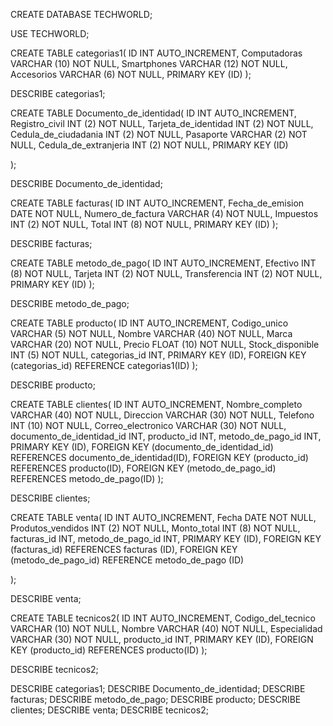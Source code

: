 CREATE DATABASE TECHWORLD;

USE TECHWORLD;

CREATE TABLE categorias1(
	ID INT AUTO_INCREMENT,
	Computadoras VARCHAR (10) NOT NULL,
	Smartphones VARCHAR (12) NOT NULL,
	Accesorios VARCHAR (6) NOT NULL,
	PRIMARY KEY (ID)
);

DESCRIBE categorias1;

CREATE TABLE Documento_de_identidad(
	ID INT AUTO_INCREMENT,
	Registro_civil INT (2) NOT NULL,
	Tarjeta_de_identidad INT (2) NOT NULL,
	Cedula_de_ciudadania INT (2) NOT NULL,
	Pasaporte VARCHAR (2) NOT NULL,
	Cedula_de_extranjeria INT (2) NOT NULL,
	PRIMARY KEY (ID)
	
);

DESCRIBE Documento_de_identidad;

CREATE TABLE facturas(
	ID INT AUTO_INCREMENT,
	Fecha_de_emision DATE NOT NULL,
	Numero_de_factura VARCHAR (4) NOT NULL,
	Impuestos INT (2) NOT NULL,
	Total INT (8) NOT NULL,
	PRIMARY KEY (ID)
);

DESCRIBE facturas;

CREATE TABLE metodo_de_pago(
	ID INT AUTO_INCREMENT,
	Efectivo INT (8) NOT NULL,
	Tarjeta INT (2) NOT NULL,
	Transferencia INT (2) NOT NULL,
	PRIMARY KEY (ID)
);

DESCRIBE metodo_de_pago;

CREATE TABLE producto(
	ID INT AUTO_INCREMENT,
	Codigo_unico VARCHAR (5) NOT NULL,
	Nombre VARCHAR (40) NOT NULL,
	Marca VARCHAR (20) NOT NULL,
	Precio FLOAT (10) NOT NULL,
	Stock_disponible INT (5) NOT NULL,
	categorias_id INT,
	PRIMARY KEY (ID),
	FOREIGN KEY (categorias_id) REFERENCE categorias1(ID)
);

DESCRIBE producto;

CREATE TABLE clientes(
	ID INT AUTO_INCREMENT,
	Nombre_completo VARCHAR	(40) NOT NULL,
	Direccion VARCHAR	(30) NOT NULL,
	Telefono	INT (10) NOT NULL,
	Correo_electronico VARCHAR	(30) NOT NULL,
	documento_de_identidad_id INT,
	producto_id INT,
	metodo_de_pago_id INT,
	PRIMARY KEY (ID),
	FOREIGN KEY (documento_de_identidad_id) REFERENCES documento_de_identidad(ID),
	FOREIGN KEY (producto_id) REFERENCES producto(ID),
	FOREIGN KEY (metodo_de_pago_id) REFERENCES metodo_de_pago(ID)
);

DESCRIBE clientes;

CREATE TABLE venta(
	ID INT AUTO_INCREMENT,
	Fecha DATE NOT NULL,
	Produtos_vendidos INT (2) NOT NULL,
	Monto_total INT (8) NOT NULL,
	facturas_id INT,
	metodo_de_pago_id INT,
	PRIMARY KEY (ID),
	FOREIGN KEY (facturas_id) REFERENCES facturas (ID),
	FOREIGN KEY (metodo_de_pago_id) REFERENCE metodo_de_pago (ID)
	
);

DESCRIBE venta;

CREATE TABLE tecnicos2(
	ID INT AUTO_INCREMENT,
	Codigo_del_tecnico VARCHAR (10) NOT NULL,
	Nombre VARCHAR (40) NOT NULL,
	Especialidad VARCHAR (30) NOT NULL,
	producto_id INT,
	PRIMARY KEY (ID),
	FOREIGN KEY (producto_id) REFERENCES producto(ID)
);

DESCRIBE tecnicos2;


DESCRIBE categorias1;
DESCRIBE Documento_de_identidad;
DESCRIBE facturas;
DESCRIBE metodo_de_pago;
DESCRIBE producto;
DESCRIBE clientes;
DESCRIBE venta;
DESCRIBE tecnicos2;

